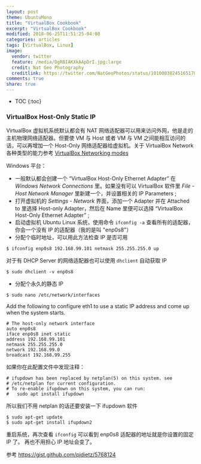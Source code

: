 ```yaml
---
layout: post
theme: UbuntuMono
title: "VirtualBox Cookbook"
excerpt: "VirtualBox Cookbook"
modified: 2018-06-25T11:51:25-04:00
categories: articles
tags: [VirtualBox, Linux]
image:
  vendor: twitter
  feature: /media/DgRBIAKXkAApDrI.jpg:large
  credit: Nat Geo Photography
  creditlink: https://twitter.com/NatGeoPhotos/status/1010003824516517889
comments: true
share: true
---
```


* TOC
{:toc}

### VirtualBox Host-Only Static IP
VirtualBox 虚拟机系统默认都会有 NAT 网络适配器可以用来访问外网，他是走的主机物理网络适配器。但要使 VM 与 Host 或者 VM 与 VM 之间能相互访问的话，可以再增加一个 Host-Only 网络适配器给虚拟机。关于 VirtualBox Network 各种类型的能力参考 [VirtualBox Networking modes](https://www.virtualbox.org/manual/ch06.html#networkingmodes)

Windows 平台：

* 一般默认都会创建一个 “VirtualBox Host-Only Ethernet Adapter” 在 *Windows Network Connections* 里。如果没有可以 VirtualBox 软件里 *File - Host Network Manager* 里新建一个，并设置相关的 IP Parameters ;
* 打开虚拟机的 *Settings - Network* 界面，添加一个 Adapter 并在 Attached to 里选择 Host-only Adapter，然后在 Name 里便可以选择 “VirtualBox Host-Only Ethernet Adapter” ;
* 启动虚拟机 Ubuntu Linux 系统，使用命令 `ifconfig -a` 查看所有的适配器，你会一个没有 IP 的适配器（我的是叫 "enp0s8"）
* 分配个临时地址，可以用此方法检查 IP 是否可用
```
$ ifconfig enp0s8 192.168.99.101 netmask 255.255.255.0 up
```
对于有 DHCP Server 的网络适配器也可以使用 `dhclient` 自动获取 IP
```
$ sudo dhclient -v enp0s8
```
* 分配个永久的静态 IP
```
$ sudo nano /etc/network/interfaces
```
Add the following to configure eth1 to use a static IP address and come up when the system starts.
```
# The host-only network interface
auto enp0s8
iface enp0s8 inet static
address 192.168.99.101
netmask 255.255.255.0
network 192.168.99.0
broadcast 192.168.99.255
```
如果你在此配置文件中发现注释：
```
# ifupdown has been replaced by netplan(5) on this system. see
# /etc/netplan for current configuration.
# To re-enable ifupdown on this system, you can run:
#   sudo apt install ifupdown
```
所以我们不用 netplan 的话还要安装一下 ifupdown 软件
```
$ sudo apt-get update
$ sudo apt-get install ifupdown2
```
重启系统，再次查看 `ifconfig` 可以看到 enp0s8 适配器的地址就是你设置的固定 IP 了。
再也不用担心 IP 地址会变了。

参考 https://gist.github.com/pjdietz/5768124
